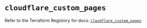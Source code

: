 # `cloudflare_custom_pages`

Refer to the Terraform Registory for docs: [`cloudflare_custom_pages`](https://registry.terraform.io/providers/cloudflare/cloudflare/4.13.0/docs/resources/custom_pages).
